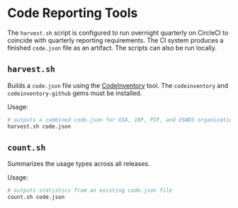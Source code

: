 # Code Reporting Tools

The `harvest.sh` script is configured to run overnight quarterly on CircleCI to coincide with quarterly reporting requirements. The CI system produces a finished `code.json` file as an artifact. The scripts can also be run locally.

## `harvest.sh`

Builds a `code.json` file using the [CodeInventory](https://github.com/GSA/codeinventory) tool. The `codeinventory` and `codeinventory-github` gems must be installed.

Usage:

```bash
# outputs a combined code.json for GSA, 18F, PIF, and USWDS organizations
harvest.sh code.json
```

## `count.sh`

Summarizes the usage types across all releases.

Usage:

```bash
# outputs statistics from an existing code.json file
count.sh code.json
```
